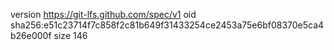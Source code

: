 version https://git-lfs.github.com/spec/v1
oid sha256:e51c23714f7c858f2c81b649f31433254ce2453a75e6bf08370e5ca4b26e000f
size 146

